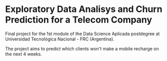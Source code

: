 # Exploratory Data Analisys and Churn Prediction for a Telecom Company

Final project for the 1st module of the Data Science Aplicada postdegree at Universidad Tecnológica Nacional - FRC (Argentina).

The project aims to predict which clients won't make a mobile recharge on the next 4 weeks.
